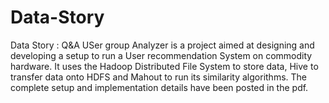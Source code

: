 # Data-Story
Data Story : Q&A USer group Analyzer is a project aimed at designing and developing a setup to run a User recommendation System on commodity hardware. It uses the Hadoop Distributed File System to store data, Hive to transfer data onto HDFS and Mahout to run its similarity algorithms. The complete setup and implementation details have been posted in the pdf.
